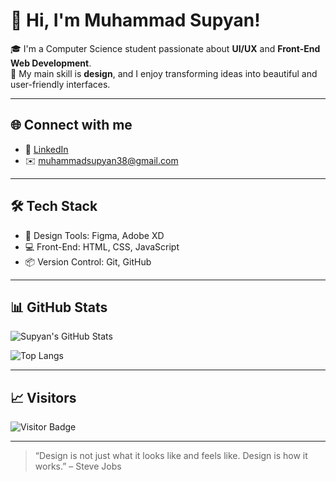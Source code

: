 # 👋 Hi, I'm Muhammad Supyan!

🎓 I'm a Computer Science student passionate about **UI/UX** and **Front-End Web Development**.  
🎨 My main skill is **design**, and I enjoy transforming ideas into beautiful and user-friendly interfaces.

---

## 🌐 Connect with me

- 💼 [LinkedIn](https://www.linkedin.com/in/muhammad-supyan/)
- ✉️ muhammadsupyan38@gmail.com

---

## 🛠️ Tech Stack

- 🔧 Design Tools: Figma, Adobe XD
- 💻 Front-End: HTML, CSS, JavaScript
- 📦 Version Control: Git, GitHub

---

## 📊 GitHub Stats

![Supyan's GitHub Stats](https://github-readme-stats.vercel.app/api?username=supyan38&show_icons=true&theme=tokyonight)

![Top Langs](https://github-readme-stats.vercel.app/api/top-langs/?username=supyan38&layout=compact&theme=tokyonight)

---

## 📈 Visitors

![Visitor Badge](https://komarev.com/ghpvc/?username=muhammad-supyan&color=blue&style=flat)

---

> “Design is not just what it looks like and feels like. Design is how it works.” – Steve Jobs
